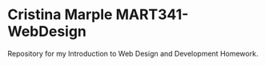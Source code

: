 # Cristina Marple MART341-WebDesign
Repository for my Introduction to Web Design and Development Homework.
